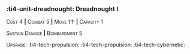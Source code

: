 ### :ti4-unit-dreadnought: **Dreadnought I**

<span style="font-variant:small-caps;">Cost</span> 4 __|__ <span style="font-variant:small-caps;">Combat</span> 5 __|__ <span style="font-variant:small-caps;">Move</span> 1↑ __|__ <span style="font-variant:small-caps;">Capacity</span> 1

<span style="font-variant:small-caps;">Sustain Damage</span> __|__ <span style="font-variant:small-caps;">Bombardment</span> 5

<span style="font-variant:small-caps;">Upgrade</span>: :ti4-tech-propulsion: :ti4-tech-propulsion: :ti4-tech-cybernetic:
